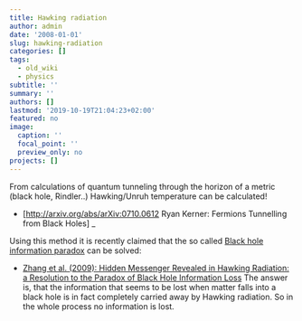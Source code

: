 ```yaml
---
title: Hawking radiation
author: admin
date: '2008-01-01'
slug: hawking-radiation
categories: []
tags:
  - old_wiki
  - physics
subtitle: ''
summary: ''
authors: []
lastmod: '2019-10-19T21:04:23+02:00'
featured: no
image:
  caption: ''
  focal_point: ''
  preview_only: no
projects: []
---
```

From calculations of quantum tunneling through the horizon of a metric (black hole, Rindler..) Hawking/Unruh temperature can be calculated!

 * [http://arxiv.org/abs/arXiv:0710.0612 Ryan Kerner: Fermions Tunnelling from Black Holes] _

Using this method it is recently claimed that the so called [Black hole information paradox](http://en.wikipedia.org/wiki/Black_hole_information_paradox) can be solved:

* [Zhang et al. (2009): Hidden Messenger Revealed in Hawking Radiation: a Resolution to the Paradox of Black Hole Information Loss](http://arxiv.org/abs/0903.0893)
The answer is, that the information that seems to be lost when matter falls into a black hole is in fact completely carried away by Hawking radiation. So in the whole process no information is lost.